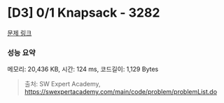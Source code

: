 # [D3] 0/1 Knapsack - 3282 

[문제 링크](https://swexpertacademy.com/main/code/problem/problemDetail.do?contestProbId=AWBJAVpqrzQDFAWr) 

### 성능 요약

메모리: 20,436 KB, 시간: 124 ms, 코드길이: 1,129 Bytes



> 출처: SW Expert Academy, https://swexpertacademy.com/main/code/problem/problemList.do